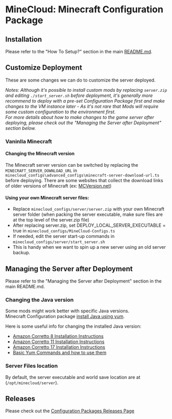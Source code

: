 # MineCloud: Minecraft Configuration Package

## Installation
Please refer to the "How To Setup?" section in the main [README.md](../../README.md#how-to-setup). 

## Customize Deployment 
These are some changes we can do to customize the server deployed.   

*Notes: Although it's possible to install custom mods by replacing `server.zip` and editing `./start_server.sh` before deployment, it's generally more recommend to deploy with a pre-set Configuration Package first and make changes to the VM instance later - As it's not rare that Mods will require some custom configuration to the environment first.  
For more details about how to make changes to the game server after deploying, please check out the "Managing the Server after Deployment" section below.*

### Vaninlla Minecraft
#### Changing the Minecraft version
The Minecraft server version can be switched by replacing the `MINECRAFT_SERVER_DOWNLOAD_URL` in `minecloud_configs\advanced_configs\minecraft-server-download-url.ts` before deploying.
There are some websites that collect the download links of older versions of Minecraft (ex: [MCVersion.net](https://mcversions.net/))

#### Using your own Minecraft server files:
- Replace `minecloud_configs/server/server.zip` with your own Minecraft server folder (when packing the server executable, make sure files are at the top level of the server.zip file)
 - After replacing server.zip, set DEPLOY_LOCAL_SERVER_EXECUTABLE = true in `minecloud_configs/MineCloud-Configs.ts`
 - If needed, edit the server start-up commands in `minecloud_configs/server/start_server.sh`
 - This is handy when we want to spin up a new server using an old server backup.

## Managing the Server after Deployment
Please refer to the "Managing the Server after Deployment" section in the main README.md. 

### Changing the Java version
Some mods might work better with specific Java versions.  
Minecraft Configuration package [install Java using yum](https://github.com/VeriorPies/MineCloud/blob/9b4d7edee351a5d3b8fcb191d34ae4f6f00a586b/minecloud_configs/advanced_configs/custom-instance-init.ts#L16). 
 
Here is some useful info for changing the installed Java version:  
- [Amazon Corretto 8 Installation Instructions](https://docs.aws.amazon.com/corretto/latest/corretto-8-ug/amazon-linux-install.html)
- [Amazon Corretto 11 Installation Instructions](https://docs.aws.amazon.com/corretto/latest/corretto-11-ug/amazon-linux-install.html)
- [Amazon Corretto 17 Installation Instructions](https://docs.aws.amazon.com/corretto/latest/corretto-17-ug/amazon-linux-install.html)
- [Basic Yum Commands and how to use them](http://yum.baseurl.org/wiki/YumCommands.html)

### Server Files location
By default, the server executable and world save location are at (`/opt/minecloud/server`).

## Releases
Please check out the [Configuration Packages Releases Page](../RELEASES.md)